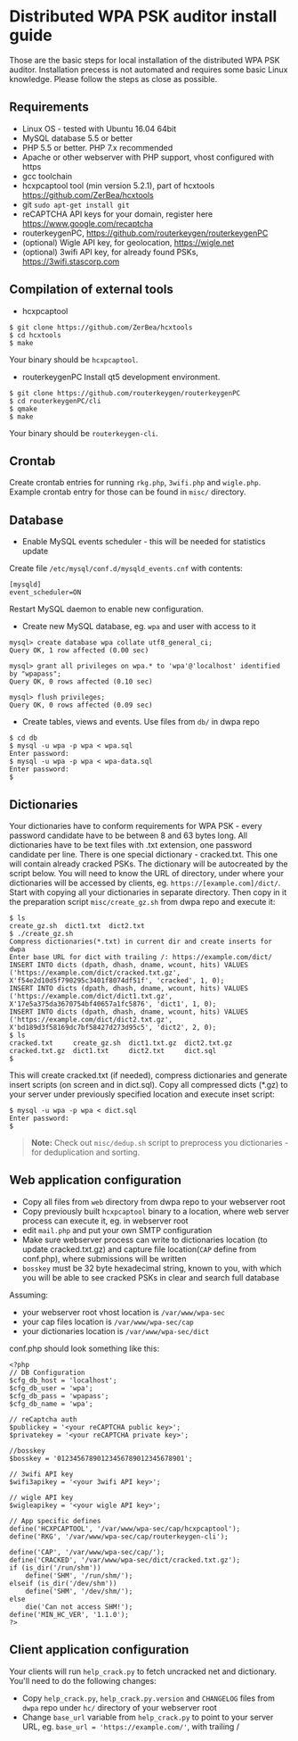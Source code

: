 Distributed WPA PSK auditor install guide
=

Those are the basic steps for local installation of the distributed WPA PSK auditor. Installation precess is not automated and requires some basic Linux knowledge. Please follow the steps as close as possible.

Requirements
-

 - Linux OS - tested with Ubuntu 16.04 64bit
 - MySQL database 5.5 or better
 - PHP 5.5 or better. PHP 7.x recommended
 - Apache or other webserver with PHP support, vhost configured with https
 - gcc toolchain
 - hcxpcaptool tool (min version 5.2.1), part of hcxtools https://github.com/ZerBea/hcxtools
 - git `sudo apt-get install git`
 - reCAPTCHA API keys for your domain, register here https://www.google.com/recaptcha
 - routerkeygenPC, https://github.com/routerkeygen/routerkeygenPC
 - (optional) Wigle API key, for geolocation, https://wigle.net
 - (optional) 3wifi API key, for already found PSKs, https://3wifi.stascorp.com

Compilation of external tools
-

- hcxpcaptool
```
$ git clone https://github.com/ZerBea/hcxtools
$ cd hcxtools
$ make
```
Your binary should be `hcxpcaptool`.

- routerkeygenPC
Install qt5 development environment.
```
$ git clone https://github.com/routerkeygen/routerkeygenPC
$ cd routerkeygenPC/cli
$ qmake
$ make
```
Your binary should be `routerkeygen-cli`.

Crontab
-

Create crontab entries for running `rkg.php`, `3wifi.php` and `wigle.php`. Example crontab entry for those can be found in `misc/` directory.

Database
-

 - Enable MySQL events scheduler - this will be needed for statistics update

Create file `/etc/mysql/conf.d/mysqld_events.cnf` with contents:
```
[mysqld]
event_scheduler=ON
```
Restart MySQL daemon to enable new configuration.

- Create new MySQL database, eg. `wpa` and user with access to it
```
mysql> create database wpa collate utf8_general_ci;
Query OK, 1 row affected (0.00 sec)

mysql> grant all privileges on wpa.* to 'wpa'@'localhost' identified by "wpapass";
Query OK, 0 rows affected (0.10 sec)

mysql> flush privileges;
Query OK, 0 rows affected (0.09 sec)
```
- Create tables, views and events. Use files from `db/` in dwpa repo
```
$ cd db
$ mysql -u wpa -p wpa < wpa.sql
Enter password:
$ mysql -u wpa -p wpa < wpa-data.sql
Enter password:
$
```

Dictionaries
-

Your dictionaries have to conform requirements for WPA PSK - every password candidate have to be between 8 and 63 bytes long. All dictionaries have to be text files with .txt extension, one password candidate per line.
There is one special dictionary - cracked.txt. This one will contain already cracked PSKs. The dictionary will be autocreated by the script below.
You will need to know the URL of directory, under where your dictionaries will be accessed by clients, eg. `https://[example.com]/dict/`.
Start with copying all your dictionaries in separate directory. Then copy in it the preparation script `misc/create_gz.sh` from dwpa repo and execute it:
```
$ ls
create_gz.sh  dict1.txt  dict2.txt
$ ./create_gz.sh
Compress dictionaries(*.txt) in current dir and create inserts for dwpa
Enter base URL for dict with trailing /: https://example.com/dict/
INSERT INTO dicts (dpath, dhash, dname, wcount, hits) VALUES ('https://example.com/dict/cracked.txt.gz', X'f54e2d10d5f790295c3401f8074df51f', 'cracked', 1, 0);
INSERT INTO dicts (dpath, dhash, dname, wcount, hits) VALUES ('https://example.com/dict/dict1.txt.gz', X'17e5a375da3670754bf40657a1fc5876', 'dict1', 1, 0);
INSERT INTO dicts (dpath, dhash, dname, wcount, hits) VALUES ('https://example.com/dict/dict2.txt.gz', X'bd189d3f58169dc7bf58427d273d95c5', 'dict2', 2, 0);
$ ls
cracked.txt     create_gz.sh  dict1.txt.gz  dict2.txt.gz
cracked.txt.gz  dict1.txt     dict2.txt     dict.sql
$
```
This will create cracked.txt (if needed), compress dictionaries and generate insert scripts (on screen and in dict.sql). Copy all compressed dicts (*.gz) to your server under previously specified location and execute inset script:
```
$ mysql -u wpa -p wpa < dict.sql
Enter password:
$
```
> **Note:**
> Check out `misc/dedup.sh` script to preprocess you dictionaries - for deduplication and sorting.

Web application configuration
-
- Copy all files from `web` directory from dwpa repo to your webserver root
- Copy previously built `hcxpcaptool` binary to a location, where web server process can execute it, eg. in webserver root
- edit `mail.php` and put your own SMTP configuration
- Make sure webserver process can write to dictionaries location (to update cracked.txt.gz) and capture file location(`CAP` define from conf.php), where submissions will be written
- `bosskey` must be 32 byte hexadecimal string, known to you, with which you will be able to see cracked PSKs in clear and search full database

Assuming:

- your webserver root vhost location is `/var/www/wpa-sec`
- your cap files location is `/var/www/wpa-sec/cap`
- your dictionaries location is `/var/www/wpa-sec/dict`

conf.php should look something like this:

```
<?php
// DB Configuration
$cfg_db_host = 'localhost';
$cfg_db_user = 'wpa';
$cfg_db_pass = 'wpapass';
$cfg_db_name = 'wpa';

// reCaptcha auth
$publickey = '<your reCAPTCHA public key>';
$privatekey = '<your reCAPTCHA private key>';

//bosskey
$bosskey = '01234567890123456789012345678901';

// 3wifi API key
$wifi3apikey = '<your 3wifi API key>';

// wigle API key
$wigleapikey = '<your wigle API key>';

// App specific defines
define('HCXPCAPTOOL', '/var/www/wpa-sec/cap/hcxpcaptool');
define('RKG', '/var/www/wpa-sec/cap/routerkeygen-cli');

define('CAP', '/var/www/wpa-sec/cap/');
define('CRACKED', '/var/www/wpa-sec/dict/cracked.txt.gz');
if (is_dir('/run/shm'))
    define('SHM', '/run/shm/');
elseif (is_dir('/dev/shm'))
    define('SHM', '/dev/shm/');
else
    die('Can not access SHM!');
define('MIN_HC_VER', '1.1.0');
?>
```

Client application configuration
-

Your clients will run `help_crack.py` to fetch uncracked net and dictionary. You'll need to do the following changes:

- Copy `help_crack.py`, `help_crack.py.version` and `CHANGELOG` files from `dwpa` repo under `hc/` directory of your webserver root
- Change `base_url` variable from `help_crack.py` to point to your server URL, eg. `base_url = 'https://example.com/'`, with trailing /
